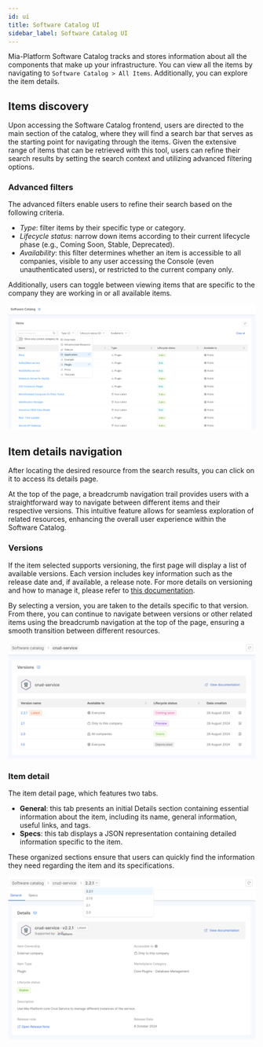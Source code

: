 ```yaml
---
id: ui
title: Software Catalog UI
sidebar_label: Software Catalog UI
---
```


Mia-Platform Software Catalog tracks and stores information about all the components that make up your infrastructure. You can view all the items by navigating to `Software Catalog > All Items`. Additionally, you can explore the item details.

## Items discovery

Upon accessing the Software Catalog frontend, users are directed to the main section of the catalog, where they will find a search bar that serves as the starting point for navigating through the items. Given the extensive range of items that can be retrieved with this tool, users can refine their search results by setting the search context and utilizing advanced filtering options.

### Advanced filters

The advanced filters enable users to refine their search based on the following criteria.

- *Type*: filter items by their specific type or category.
- *Lifecycle status*: narrow down items according to their current lifecycle phase (e.g., Coming Soon, Stable, Deprecated).
- *Availability*: this filter determines whether an item is accessible to all companies, visible to any user accessing the Console (even unauthenticated users), or restricted to the current company only.

Additionally, users can toggle between viewing items that are specific to the company they are working in or all available items. 

![filters](./img/table-filters.png)

## Item details navigation

After locating the desired resource from the search results, you can click on it to access its details page.

At the top of the page, a breadcrumb navigation trail provides users with a straightforward way to navigate between different items and their respective versions. This intuitive feature allows for seamless exploration of related resources, enhancing the overall user experience within the Software Catalog.

### Versions

If the item selected supports versioning, the first page will display a list of available versions. Each version includes key information such as the release date and, if available, a release note. For more details on versioning and how to manage it, please refer to [this documentation](/marketplace/add_to_marketplace/create_your_company_marketplace.md#item-types).

By selecting a version, you are taken to the details specific to that version. From there, you can continue to navigate between versions or other related items using the breadcrumb navigation at the top of the page, ensuring a smooth transition between different resources.

![item versions](./img/item-versions.png)

### Item detail

The item detail page, which features two tabs.

- **General**: this tab presents an initial Details section containing essential information about the item, including its name, general information, useful links, and tags.
- **Specs**: this tab displays a JSON representation containing detailed information specific to the item.

These organized sections ensure that users can quickly find the information they need regarding the item and its specifications.

![Item details and versions navigation](./img/versions-navigation.png)
